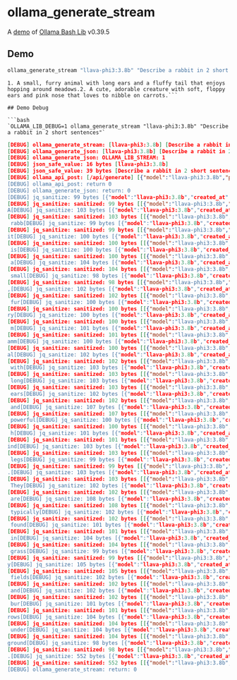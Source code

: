 # ollama_generate_stream

A [demo](../README.md#demos) of [Ollama Bash Lib](https://github.com/attogram/ollama-bash-lib) v0.39.5

## Demo

```bash
ollama_generate_stream "llava-phi3:3.8b" "Describe a rabbit in 2 short sentences"
```
```
1. A small, furry animal with long ears and a fluffy tail that enjoys hopping around meadows.2. A cute, adorable creature with soft, floppy ears and pink nose that loves to nibble on carrots.```

## Demo Debug

```bash
`OLLAMA_LIB_DEBUG=1 ollama_generate_stream "llava-phi3:3.8b" "Describe a rabbit in 2 short sentences"`
```
```json
[DEBUG] ollama_generate_stream: [llava-phi3:3.8b] [Describe a rabbit in 2 short sentences]
[DEBUG] ollama_generate_json: [llava-phi3:3.8b] [Describe a rabbit in 2 short sentences]
[DEBUG] ollama_generate_json: OLLAMA_LIB_STREAM: 1
[DEBUG] json_safe_value: 16 bytes [llava-phi3:3.8b]
[DEBUG] json_safe_value: 39 bytes [Describe a rabbit in 2 short sentences]
[DEBUG] ollama_api_post: [/api/generate] [{"model":"llava-phi3:3.8b","prompt":"Descr]
[DEBUG] ollama_api_post: return 0
[DEBUG] ollama_generate_json: return: 0
[DEBUG] jq_sanitize: 99 bytes [{"model":"llava-phi3:3.8b","created_at":"2]
[DEBUG] jq_sanitize: sanitized: 99 bytes [[{"model":"llava-phi3:3.8b","created_at":"2]]
A[DEBUG] jq_sanitize: 103 bytes [{"model":"llava-phi3:3.8b","created_at":"2]
[DEBUG] jq_sanitize: sanitized: 103 bytes [[{"model":"llava-phi3:3.8b","created_at":"2]]
 rabb[DEBUG] jq_sanitize: 99 bytes [{"model":"llava-phi3:3.8b","created_at":"2]
[DEBUG] jq_sanitize: sanitized: 99 bytes [[{"model":"llava-phi3:3.8b","created_at":"2]]
it[DEBUG] jq_sanitize: 100 bytes [{"model":"llava-phi3:3.8b","created_at":"2]
[DEBUG] jq_sanitize: sanitized: 100 bytes [[{"model":"llava-phi3:3.8b","created_at":"2]]
 is[DEBUG] jq_sanitize: 100 bytes [{"model":"llava-phi3:3.8b","created_at":"2]
[DEBUG] jq_sanitize: sanitized: 100 bytes [[{"model":"llava-phi3:3.8b","created_at":"2]]
 a[DEBUG] jq_sanitize: 104 bytes [{"model":"llava-phi3:3.8b","created_at":"2]
[DEBUG] jq_sanitize: sanitized: 104 bytes [[{"model":"llava-phi3:3.8b","created_at":"2]]
 small[DEBUG] jq_sanitize: 98 bytes [{"model":"llava-phi3:3.8b","created_at":"2]
[DEBUG] jq_sanitize: sanitized: 98 bytes [[{"model":"llava-phi3:3.8b","created_at":"2]]
,[DEBUG] jq_sanitize: 102 bytes [{"model":"llava-phi3:3.8b","created_at":"2]
[DEBUG] jq_sanitize: sanitized: 102 bytes [[{"model":"llava-phi3:3.8b","created_at":"2]]
 fur[DEBUG] jq_sanitize: 100 bytes [{"model":"llava-phi3:3.8b","created_at":"2]
[DEBUG] jq_sanitize: sanitized: 100 bytes [[{"model":"llava-phi3:3.8b","created_at":"2]]
ry[DEBUG] jq_sanitize: 100 bytes [{"model":"llava-phi3:3.8b","created_at":"2]
[DEBUG] jq_sanitize: sanitized: 100 bytes [[{"model":"llava-phi3:3.8b","created_at":"2]]
 m[DEBUG] jq_sanitize: 101 bytes [{"model":"llava-phi3:3.8b","created_at":"2]
[DEBUG] jq_sanitize: sanitized: 101 bytes [[{"model":"llava-phi3:3.8b","created_at":"2]]
amm[DEBUG] jq_sanitize: 100 bytes [{"model":"llava-phi3:3.8b","created_at":"2]
[DEBUG] jq_sanitize: sanitized: 100 bytes [[{"model":"llava-phi3:3.8b","created_at":"2]]
al[DEBUG] jq_sanitize: 102 bytes [{"model":"llava-phi3:3.8b","created_at":"2]
[DEBUG] jq_sanitize: sanitized: 102 bytes [[{"model":"llava-phi3:3.8b","created_at":"2]]
 with[DEBUG] jq_sanitize: 103 bytes [{"model":"llava-phi3:3.8b","created_at":"2]
[DEBUG] jq_sanitize: sanitized: 103 bytes [[{"model":"llava-phi3:3.8b","created_at":"2]]
 long[DEBUG] jq_sanitize: 103 bytes [{"model":"llava-phi3:3.8b","created_at":"2]
[DEBUG] jq_sanitize: sanitized: 103 bytes [[{"model":"llava-phi3:3.8b","created_at":"2]]
 ears[DEBUG] jq_sanitize: 102 bytes [{"model":"llava-phi3:3.8b","created_at":"2]
[DEBUG] jq_sanitize: sanitized: 102 bytes [[{"model":"llava-phi3:3.8b","created_at":"2]]
 and[DEBUG] jq_sanitize: 107 bytes [{"model":"llava-phi3:3.8b","created_at":"2]
[DEBUG] jq_sanitize: sanitized: 107 bytes [[{"model":"llava-phi3:3.8b","created_at":"2]]
 powerful[DEBUG] jq_sanitize: 100 bytes [{"model":"llava-phi3:3.8b","created_at":"2]
[DEBUG] jq_sanitize: sanitized: 100 bytes [[{"model":"llava-phi3:3.8b","created_at":"2]]
 h[DEBUG] jq_sanitize: 101 bytes [{"model":"llava-phi3:3.8b","created_at":"2]
[DEBUG] jq_sanitize: sanitized: 101 bytes [[{"model":"llava-phi3:3.8b","created_at":"2]]
ind[DEBUG] jq_sanitize: 103 bytes [{"model":"llava-phi3:3.8b","created_at":"2]
[DEBUG] jq_sanitize: sanitized: 103 bytes [[{"model":"llava-phi3:3.8b","created_at":"2]]
 legs[DEBUG] jq_sanitize: 99 bytes [{"model":"llava-phi3:3.8b","created_at":"2]
[DEBUG] jq_sanitize: sanitized: 99 bytes [[{"model":"llava-phi3:3.8b","created_at":"2]]
.[DEBUG] jq_sanitize: 103 bytes [{"model":"llava-phi3:3.8b","created_at":"2]
[DEBUG] jq_sanitize: sanitized: 103 bytes [[{"model":"llava-phi3:3.8b","created_at":"2]]
 They[DEBUG] jq_sanitize: 102 bytes [{"model":"llava-phi3:3.8b","created_at":"2]
[DEBUG] jq_sanitize: sanitized: 102 bytes [[{"model":"llava-phi3:3.8b","created_at":"2]]
 are[DEBUG] jq_sanitize: 108 bytes [{"model":"llava-phi3:3.8b","created_at":"2]
[DEBUG] jq_sanitize: sanitized: 108 bytes [[{"model":"llava-phi3:3.8b","created_at":"2]]
 typically[DEBUG] jq_sanitize: 102 bytes [{"model":"llava-phi3:3.8b","created_at":"2]
[DEBUG] jq_sanitize: sanitized: 102 bytes [[{"model":"llava-phi3:3.8b","created_at":"2]]
 found[DEBUG] jq_sanitize: 101 bytes [{"model":"llava-phi3:3.8b","created_at":"2]
[DEBUG] jq_sanitize: sanitized: 101 bytes [[{"model":"llava-phi3:3.8b","created_at":"2]]
 in[DEBUG] jq_sanitize: 104 bytes [{"model":"llava-phi3:3.8b","created_at":"2]
[DEBUG] jq_sanitize: sanitized: 104 bytes [[{"model":"llava-phi3:3.8b","created_at":"2]]
 grass[DEBUG] jq_sanitize: 99 bytes [{"model":"llava-phi3:3.8b","created_at":"2]
[DEBUG] jq_sanitize: sanitized: 99 bytes [[{"model":"llava-phi3:3.8b","created_at":"2]]
y[DEBUG] jq_sanitize: 105 bytes [{"model":"llava-phi3:3.8b","created_at":"2]
[DEBUG] jq_sanitize: sanitized: 105 bytes [[{"model":"llava-phi3:3.8b","created_at":"2]]
 fields[DEBUG] jq_sanitize: 102 bytes [{"model":"llava-phi3:3.8b","created_at":"2]
[DEBUG] jq_sanitize: sanitized: 102 bytes [[{"model":"llava-phi3:3.8b","created_at":"2]]
 and[DEBUG] jq_sanitize: 102 bytes [{"model":"llava-phi3:3.8b","created_at":"2]
[DEBUG] jq_sanitize: sanitized: 102 bytes [[{"model":"llava-phi3:3.8b","created_at":"2]]
 bur[DEBUG] jq_sanitize: 101 bytes [{"model":"llava-phi3:3.8b","created_at":"2]
[DEBUG] jq_sanitize: sanitized: 101 bytes [[{"model":"llava-phi3:3.8b","created_at":"2]]
rows[DEBUG] jq_sanitize: 104 bytes [{"model":"llava-phi3:3.8b","created_at":"2]
[DEBUG] jq_sanitize: sanitized: 104 bytes [[{"model":"llava-phi3:3.8b","created_at":"2]]
 under[DEBUG] jq_sanitize: 104 bytes [{"model":"llava-phi3:3.8b","created_at":"2]
[DEBUG] jq_sanitize: sanitized: 104 bytes [[{"model":"llava-phi3:3.8b","created_at":"2]]
ground[DEBUG] jq_sanitize: 98 bytes [{"model":"llava-phi3:3.8b","created_at":"2]
[DEBUG] jq_sanitize: sanitized: 98 bytes [[{"model":"llava-phi3:3.8b","created_at":"2]]
.[DEBUG] jq_sanitize: 552 bytes [{"model":"llava-phi3:3.8b","created_at":"2]
[DEBUG] jq_sanitize: sanitized: 552 bytes [[{"model":"llava-phi3:3.8b","created_at":"2]]
[DEBUG] ollama_generate_stream: return: 0
```
